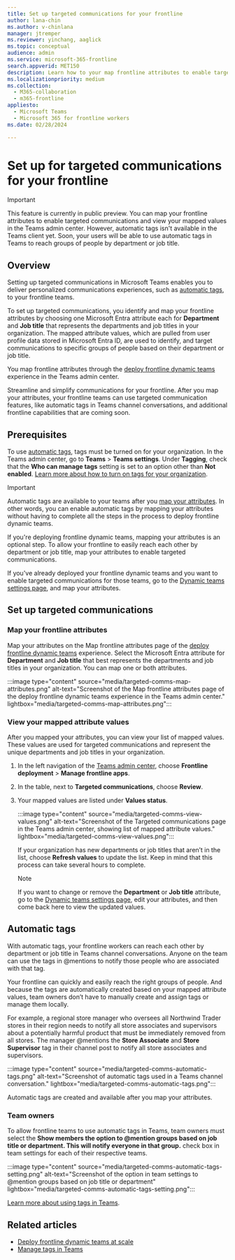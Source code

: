 ```yaml
---
title: Set up targeted communications for your frontline
author: lana-chin
ms.author: v-chinlana
manager: jtremper
ms.reviewer: yinchang, aaglick
ms.topic: conceptual
audience: admin
ms.service: microsoft-365-frontline
search.appverid: MET150
description: Learn how to your map frontline attributes to enable targeted communications features, such as automatic tags, for your frontline teams. 
ms.localizationpriority: medium
ms.collection: 
  - M365-collaboration
  - m365-frontline
appliesto: 
  - Microsoft Teams
  - Microsoft 365 for frontline workers
ms.date: 02/28/2024

---
```


# Set up for targeted communications for your frontline

> [!IMPORTANT]
> This feature is currently in public preview. You can map your frontline attributes to enable targeted communications and view your mapped values in the Teams admin center. However, automatic tags isn't available in the Teams client yet. Soon, your users will be able to use automatic tags in Teams to reach groups of people by department or job title.

## Overview

Setting up targeted communications in Microsoft Teams enables you to deliver personalized communications experiences, such as [automatic tags](#automatic-tags), to your frontline teams.

To set up targeted communications, you identify and map your frontline attributes by choosing one Microsoft Entra attribute each for **Department** and **Job title** that represents the departments and job titles in your organization. The mapped attribute values, which are pulled from user profile data stored in Microsoft Entra ID, are used to identify, and target communications to specific groups of people based on their department or job title.

You map frontline attributes through the [deploy frontline dynamic teams](deploy-dynamic-teams-at-scale.md) experience in the Teams admin center.

Streamline and simplify communications for your frontline. After you map your attributes, your frontline teams can use targeted communication features, like automatic tags in Teams channel conversations, and additional frontline capabilities that are coming soon.

## Prerequisites

<!--- Your frontline teams must be created through the [deploy frontline dynamic teams](deploy-dynamic-teams-at-scale.md) experience in the Teams admin center.-->

To use [automatic tags](#automatic-tags), tags must be turned on for your organization. In the Teams admin center, go to **Teams** > **Teams settings**. Under **Tagging**, check that the **Who can manage tags** setting is set to an option other than **Not enabled**. [Learn more about how to turn on tags for your organization](/microsoftteams/manage-tags).

> [!IMPORTANT]
> Automatic tags are available to your teams after you [map your attributes](#map-your-frontline-attributes). In other words, you can enable automatic tags by mapping your attributes without having to complete all the steps in the process to deploy frontline dynamic teams.
>
> If you're deploying frontline dynamic teams, mapping your attributes is an optional step. To allow your frontline to easily reach each other by department or job title, map your attributes to enable targeted communications.
>
>If you've already deployed your frontline dynamic teams and you want to enable targeted communications for those teams, go to the [Dynamic teams settings page](deploy-dynamic-teams-at-scale.md#edit-your-frontline-team-settings), and map your attributes.

<!--- > [!NOTE]
> Mapping frontline attributes is part of the setup process when you deploy frontline dynamic teams. It's an optional step. If you want to allow your frontline to easily reach each other by department or job title, map your attributes to enable targeted communications.
>
> If you've already deployed your frontline dynamic teams and you want to enable targeted communications for those teams, go to the [Dynamic teams settings page](deploy-dynamic-teams-at-scale.md#edit-your-frontline-team-settings), and map your attributes.--->

## Set up targeted communications

### Map your frontline attributes

Map your attributes on the Map frontline attributes page of the [deploy frontline dynamic teams](deploy-dynamic-teams-at-scale.md) experience. Select the Microsoft Entra attribute for **Department** and **Job title** that best represents the departments and job titles in your organization. You can map one or both attributes.

:::image type="content" source="media/targeted-comms-map-attributes.png" alt-text="Screenshot of the Map frontline attributes page of the deploy frontline dynamic teams experience in the Teams admin center." lightbox="media/targeted-comms-map-attributes.png":::

### View your mapped attribute values

After you mapped your attributes, you can view your list of mapped values. These values are used for targeted communications and represent the unique departments and job titles in your organization.

1. In the left navigation of the [Teams admin center](https://admin.teams.microsoft.com), choose **Frontline deployment** > **Manage frontline apps**.
1. In the table, next to **Targeted communications**, choose **Review**.
1. Your mapped values are listed under **Values status**.

    :::image type="content" source="media/targeted-comms-view-values.png" alt-text="Screenshot of the Targeted communications page in the Teams admin center, showing list of mapped attribute values." lightbox="media/targeted-comms-view-values.png":::

    If your organization has new departments or job titles that aren’t in the list, choose **Refresh values** to update the list. Keep in mind that this process can take several hours to complete.

    > [!NOTE]
    > If you want to change or remove the **Department** or **Job title** attribute, go to the [Dynamic teams settings page](deploy-dynamic-teams-at-scale.md#edit-your-frontline-team-settings), edit your attributes, and then come back here to view the updated values.

## Automatic tags

With automatic tags, your frontline workers can reach each other by department or job title in Teams channel conversations. Anyone on the team can use the tags in @mentions to notify those people who are associated with that tag.

Your frontline can quickly and easily reach the right groups of people. And because the tags are automatically created based on your mapped attribute values, team owners don’t have to manually create and assign tags or manage them locally.

For example, a regional store manager who oversees all Northwind Trader stores in their region needs to notify all store associates and supervisors about a potentially harmful product that must be immediately removed from all stores. The manager @mentions the **Store Associate** and **Store Supervisor** tag in their channel post to notify all store associates and supervisors.

:::image type="content" source="media/targeted-comms-automatic-tags.png" alt-text="Screenshot of automatic tags used in a  Teams channel conversation." lightbox="media/targeted-comms-automatic-tags.png":::

Automatic tags are created and available after you map your attributes.

### Team owners

To allow frontline teams to use automatic tags in Teams, team owners must select the **Show members the option to @mention groups based on job title or department. This will notify everyone in that group.** check box in team settings for each of their respective teams.

:::image type="content" source="media/targeted-comms-automatic-tags-setting.png" alt-text="Screenshot of the option in team settings to @mention groups based on job title or department" lightbox="media/targeted-comms-automatic-tags-setting.png":::

[Learn more about using tags in Teams](https://support.microsoft.com/office/using-tags-in-microsoft-teams-667bd56f-32b8-4118-9a0b-56807c96d91e).

## Related articles

- [Deploy frontline dynamic teams at scale](deploy-dynamic-teams-at-scale.md)
- [Manage tags in Teams](/microsoftteams/manage-tags)
